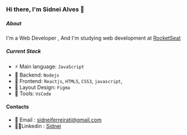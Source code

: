 ### Hi there, I'm Sidnei Alves 👋

##### About
I'm a Web Developer , And I'm studying web development at [RocketSeat](https://www.rocketseat.com.br/)

##### Current Stack
- ⚡️ Main language: `JavaScript`
- 📡 Backend: `Nodejs`
- 🎉 Frontend: `Reactjs`, `HTML5`, `CSS3`, `javascript`,
- 🎨 Layout Design: `Figma`
- 🔧 Tools: `VsCode`

####   Contacts
- 📧 Email : sidneiferreirati@gmail.com
- 🧑‍💼Linkedin :    [Sidnei](https://www.linkedin.com/in/sidnei-ferreira-040109a2/)
